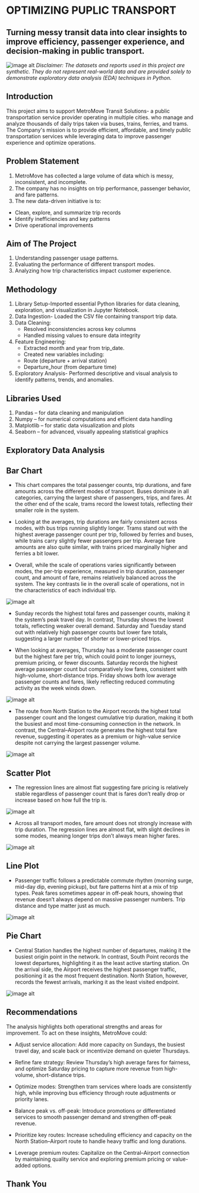 # OPTIMIZING PUPLIC TRANSPORT
## Turning messy transit data into clear insights to improve efficiency, passenger experience, and decision-making in public transport.
![image alt](https://github.com/yvonnemetet-netizen/My-Image-folder-/blob/main/Multple%20transport.jpg?raw=true)
*Disclaimer: The datasets and reports used in this project are synthetic. They do not represent real-world data and are provided solely to demonstrate exploratory data analysis (EDA) techniques in Python.*

## Introduction
This project aims to support MetroMove Transit Solutions- a public transportation service provider operating in multiple cities.
who manage and analyze thousands of daily trips taken via buses, trains, ferries, and trams.
The Company's mission is to provide efficient, affordable, and timely public transportation services while leveraging data to improve passenger experience and optimize operations.


## Problem Statement
1. MetroMove has collected a large volume of data which is messy, inconsistent, and incomplete.
2. The company has no insights on trip performance, passenger behavior, and fare patterns.
3. The new data-driven initiative is to:
  - Clean, explore, and summarize trip records
  - Identify inefficiencies and key patterns
  - Drive operational improvements


## Aim of The Project 
1. Understanding passenger usage patterns.
2. Evaluating the performance of different transport modes.
3. Analyzing how trip characteristics impact customer experience.


## Methodology
1. Library Setup-Imported essential Python libraries for data cleaning,
 exploration, and visualization in Jupyter Notebook.
2. Data Ingestion- Loaded the CSV file containing transport trip data.
3. Data Cleaning:
   - Resolved inconsistencies across key columns
   - Handled missing values to ensure data integrity
4. Feature Engineering:
   - Extracted month and year from trip_date.
   - Created new variables including:
   - Route (departure + arrival station)
   - Departure_hour (from departure time)
5.  Exploratory Analysis- Performed descriptive and visual analysis to identify
 patterns, trends, and anomalies.


## Libraries Used 
1. Pandas – for data cleaning and manipulation
2. Numpy – for numerical computations and efficient data handling
3. Matplotlib – for static data visualization and plots
4. Seaborn – for advanced, visually appealing statistical graphics


## Exploratory Data Analysis
## Bar Chart 
- This chart compares the total passenger counts, trip durations, and fare amounts across the different modes of transport. Buses dominate in all categories, carrying the largest share of passengers, trips, and fares. At the other end of the scale, trams record the lowest totals, reflecting their smaller role in the system.

- Looking at the averages, trip durations are fairly consistent across modes, with bus trips running slightly longer. Trams stand out with the highest average passenger count per trip, followed by ferries and buses, while trains carry slightly fewer passengers per trip. Average fare amounts are also quite similar, with trains priced marginally higher and ferries a bit lower.


- Overall, while the scale of operations varies significantly between modes, the per-trip experience, measured in trip duration, passenger count, and amount of fare, remains relatively balanced across the system. The key contrasts lie in the overall scale of operations, not in the characteristics of each individual trip.


![image alt](https://github.com/yvonnemetet-netizen/My-Image-folder-/blob/main/Sum_vs_Avg_fare_pass_trip_by_transport.png?raw=true)


- Sunday records the highest total fares and passenger counts, making it the system’s peak travel day. In contrast, Thursday shows the lowest totals, reflecting weaker overall demand. Saturday and Tuesday stand out with relatively high passenger counts but lower fare totals, suggesting a larger number of shorter or lower-priced trips.


- When looking at averages, Thursday has a moderate passenger count but the highest fare per trip, which could point to longer journeys, premium pricing, or fewer discounts. Saturday records the highest average passenger count but comparatively low fares, consistent with high-volume, short-distance trips. Friday shows both low average passenger counts and fares, likely reflecting reduced commuting activity as the week winds down.


![image alt](https://github.com/yvonnemetet-netizen/My-Image-folder-/blob/main/Passenger_Fare_Totals_vs_Averages.png?raw=true)

- The route from North Station to the Airport records the highest total passenger count and the longest cumulative trip duration, making it both the busiest and most time-consuming connection in the network. In contrast, the Central–Airport route generates the highest total fare revenue, suggesting it operates as a premium or high-value service despite not carrying the largest passenger volume.
  
![image alt](https://github.com/yvonnemetet-netizen/My-Image-folder-/blob/main/Fare_trip_Pass_Route.png?raw=true)

## Scatter Plot
- The regression lines are almost flat suggesting fare pricing is relatively stable regardless of passenger count that is fares don’t really drop or increase based on how full the trip is.
  
![image alt](https://github.com/yvonnemetet-netizen/My-Image-folder-/blob/main/Passenger_vs_Fare_by_Mode.png?raw=true)

- Across all transport modes, fare amount does not strongly increase with trip duration. The regression lines are almost flat, with slight declines in some modes, meaning longer trips don’t always mean higher fares.
  
![image alt](https://github.com/yvonnemetet-netizen/My-Image-folder-/blob/main/Duration_vs_Fare_by_Mode.png?raw=true)


## Line Plot 
- Passenger traffic follows a predictable commute rhythm (morning surge, mid-day dip, evening pickup), but fare patterns hint at a mix of trip types. Peak fares sometimes appear in off-peak hours, showing that revenue doesn’t always depend on massive passenger numbers. Trip distance and type matter just as much.


![image alt](https://github.com/yvonnemetet-netizen/My-Image-folder-/blob/main/comp_Pass_fare_hour.png?raw=true)


## Pie Chart
- Central Station handles the highest number of departures, making it the busiest origin point in the network. In contrast, South Point records the lowest departures, highlighting it as the least active starting station. On the arrival side, the Airport receives the highest passenger traffic, positioning it as the most frequent destination. North Station, however, records the fewest arrivals, marking it as the least visited endpoint.

![image alt](https://github.com/yvonnemetet-netizen/My-Image-folder-/blob/main/Passenger_Traffic_PieCharts.png?raw=true)

## Recommendations
The analysis highlights both operational strengths and areas for improvement. To act on these insights, MetroMove could:


- Adjust service allocation: Add more capacity on Sundays, the busiest travel day, and scale back or incentivize demand on quieter Thursdays.


- Refine fare strategy: Review Thursday’s high average fares for fairness, and optimize Saturday pricing to capture more revenue from high-volume, short-distance trips.


- Optimize modes: Strengthen tram services where loads are consistently high, while improving bus efficiency through route adjustments or priority lanes.


- Balance peak vs. off-peak: Introduce promotions or differentiated services to smooth passenger demand and strengthen off-peak revenue.
  
- Prioritize key routes: Increase scheduling efficiency and capacity on the North Station–Airport route to handle heavy traffic and long durations.


- Leverage premium routes: Capitalize on the Central–Airport connection by maintaining quality service and exploring premium pricing or value-added options.


## Thank You 

